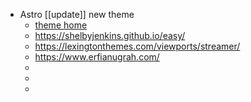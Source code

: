 - Astro [[update]] new theme
	- [theme home](https://astro.build/themes/)
	- https://shelbyjenkins.github.io/easy/
	- https://lexingtonthemes.com/viewports/streamer/
	- https://www.erfianugrah.com/
	-
	-
	-